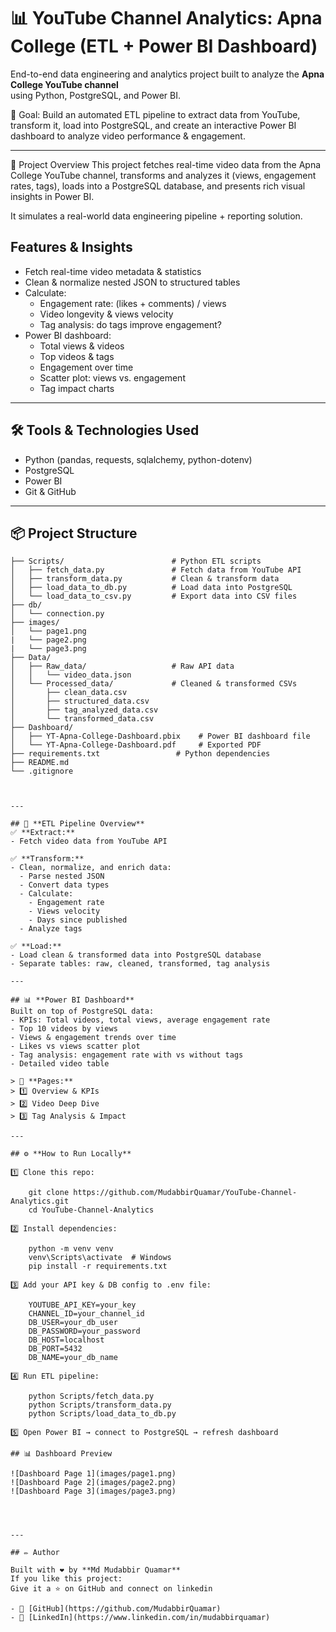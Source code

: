 # 📊 YouTube Channel Analytics: Apna College (ETL + Power BI Dashboard)

End-to-end data engineering and analytics project built to analyze the **Apna College YouTube channel**  
using Python, PostgreSQL, and Power BI.

🚀 Goal: Build an automated ETL pipeline to extract data from YouTube, transform it, load into PostgreSQL, and create an interactive Power BI dashboard to analyze video performance & engagement.

---

📌 Project Overview
This project fetches real-time video data from the Apna College YouTube channel, transforms and analyzes it (views, engagement rates, tags), loads into a PostgreSQL database,
and presents rich visual insights in Power BI.

It simulates a real-world data engineering pipeline + reporting solution.


##  **Features & Insights**
- Fetch real-time video metadata & statistics
- Clean & normalize nested JSON to structured tables
- Calculate:
    - Engagement rate: (likes + comments) / views
    - Video longevity & views velocity
    - Tag analysis: do tags improve engagement?
- Power BI dashboard:
    - Total views & videos
    - Top videos & tags
    - Engagement over time
    - Scatter plot: views vs. engagement
    - Tag impact charts

---

## 🛠 **Tools & Technologies Used**
- Python (pandas, requests, sqlalchemy, python-dotenv)
- PostgreSQL
- Power BI
- Git & GitHub

---

## 📦 Project Structure

```YouTube-Channel-Analytics/
├── Scripts/                        # Python ETL scripts
│   ├── fetch_data.py               # Fetch data from YouTube API
│   ├── transform_data.py           # Clean & transform data
│   ├── load_data_to_db.py          # Load data into PostgreSQL
│   └── load_data_to_csv.py         # Export data into CSV files
├── db/
│   └── connection.py
├── images/
│   └── page1.png
|   └── page2.png
|   └── page3.png             
├── Data/
│   ├── Raw_data/                   # Raw API data
│   │   └── video_data.json
│   └── Processed_data/             # Cleaned & transformed CSVs
│       ├── clean_data.csv
│       ├── structured_data.csv
│       ├── tag_analyzed_data.csv
│       └── transformed_data.csv
├── Dashboard/
│   ├── YT-Apna-College-Dashboard.pbix    # Power BI dashboard file
│   └── YT-Apna-College-Dashboard.pdf     # Exported PDF
├── requirements.txt                 # Python dependencies
├── README.md
└── .gitignore



---

## 🔄 **ETL Pipeline Overview**
✅ **Extract:**  
- Fetch video data from YouTube API

✅ **Transform:**  
- Clean, normalize, and enrich data:
  - Parse nested JSON
  - Convert data types
  - Calculate:
    - Engagement rate
    - Views velocity
    - Days since published
  - Analyze tags

✅ **Load:**  
- Load clean & transformed data into PostgreSQL database
- Separate tables: raw, cleaned, transformed, tag analysis

---

## 📊 **Power BI Dashboard**
Built on top of PostgreSQL data:
- KPIs: Total videos, total views, average engagement rate
- Top 10 videos by views
- Views & engagement trends over time
- Likes vs views scatter plot
- Tag analysis: engagement rate with vs without tags
- Detailed video table

> 🧩 **Pages:**  
> 1️⃣ Overview & KPIs  
> 2️⃣ Video Deep Dive  
> 3️⃣ Tag Analysis & Impact

---

## ⚙ **How to Run Locally**

1️⃣ Clone this repo:

    git clone https://github.com/MudabbirQuamar/YouTube-Channel-Analytics.git
    cd YouTube-Channel-Analytics

2️⃣ Install dependencies:

    python -m venv venv
    venv\Scripts\activate  # Windows
    pip install -r requirements.txt

3️⃣ Add your API key & DB config to .env file:

    YOUTUBE_API_KEY=your_key
    CHANNEL_ID=your_channel_id
    DB_USER=your_db_user
    DB_PASSWORD=your_password
    DB_HOST=localhost
    DB_PORT=5432
    DB_NAME=your_db_name

4️⃣ Run ETL pipeline:
    
    python Scripts/fetch_data.py
    python Scripts/transform_data.py
    python Scripts/load_data_to_db.py

5️⃣ Open Power BI → connect to PostgreSQL → refresh dashboard

## 📊 Dashboard Preview

![Dashboard Page 1](images/page1.png)
![Dashboard Page 2](images/page2.png)
![Dashboard Page 3](images/page3.png)




---

## ✏ Author

Built with ❤️ by **Md Mudabbir Quamar**
If you like this project:
Give it a ⭐ on GitHub and connect on linkedin

- 🔗 [GitHub](https://github.com/MudabbirQuamar)
- 🔗 [LinkedIn](https://www.linkedin.com/in/mudabbirquamar)
